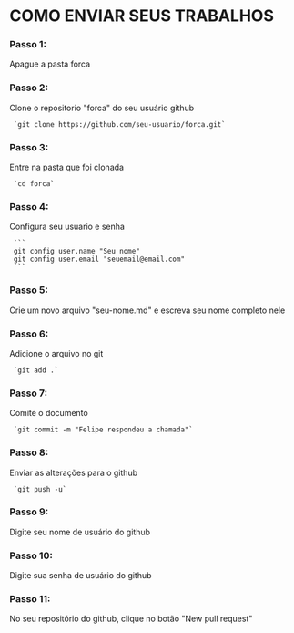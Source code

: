 # COMO ENVIAR SEUS TRABALHOS

### Passo 1: 
Apague a pasta forca

### Passo 2:
Clone o repositorio "forca" do seu usuário github

	 `git clone https://github.com/seu-usuario/forca.git`

### Passo 3: 
Entre na pasta que foi clonada

	 `cd forca`

### Passo 4:
Configura seu usuario e senha

	 ```
     git config user.name "Seu nome"
	 git config user.email "seuemail@email.com"
     ``` 
### Passo 5:
Crie um novo arquivo "seu-nome.md" e escreva seu nome completo nele

### Passo 6:
Adicione o arquivo no git

	 `git add .`

### Passo 7:
Comite o documento

	 `git commit -m "Felipe respondeu a chamada"`

### Passo 8:
Enviar as alterações para o github

	 `git push -u`

### Passo 9:
Digite seu nome de usuário do github

### Passo 10:
Digite sua senha de usuário do github

### Passo 11:
No seu repositório do github, clique no botão "New pull request"





